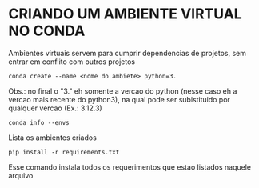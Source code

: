# CRIANDO UM AMBIENTE VIRTUAL NO CONDA

Ambientes virtuais servem para cumprir dependencias de projetos, sem entrar em conflito com outros projetos

```
conda create --name <nome do ambiete> python=3.
```
Obs.: no final o "3." eh somente a vercao do python (nesse caso eh a vercao mais recente do python3), na qual pode ser subistituido por qualquer vercao (Ex.: 3.12.3)

```
conda info --envs
```
Lista os ambientes criados

```
pip install -r requirements.txt
```
Esse comando instala todos os requerimentos que estao listados naquele arquivo